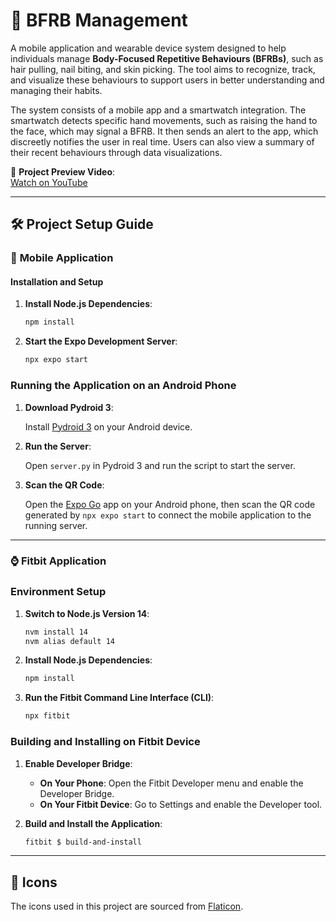 # 📱 **BFRB Management**  

A mobile application and wearable device system designed to help individuals manage **Body-Focused Repetitive Behaviours (BFRBs)**, such as hair pulling, nail biting, and skin picking. The tool aims to recognize, track, and visualize these behaviours to support users in better understanding and managing their habits.  

The system consists of a mobile app and a smartwatch integration. The smartwatch detects specific hand movements, such as raising the hand to the face, which may signal a BFRB. It then sends an alert to the app, which discreetly notifies the user in real time. Users can also view a summary of their recent behaviours through data visualizations.  

🎥 **Project Preview Video**:  
[Watch on YouTube](https://youtu.be/4wWd9jFiKMU)  

---

## 🛠️ **Project Setup Guide**  

### 📱 **Mobile Application**  

#### **Installation and Setup**  

1. **Install Node.js Dependencies**:  
   ```bash
   npm install
1. **Start the Expo Development Server**:
    
    ```bash
    npx expo start
    
    ```
    

### **Running the Application on an Android Phone**

1. **Download Pydroid 3**:
    
    Install [Pydroid 3](https://play.google.com/store/apps/details?id=ru.iiec.pydroid3) on your Android device.
    
2. **Run the Server**:
    
    Open `server.py` in Pydroid 3 and run the script to start the server.
    
3. **Scan the QR Code**:
    
    Open the [Expo Go](https://play.google.com/store/apps/details?id=host.exp.exponent) app on your Android phone, then scan the QR code generated by `npx expo start` to connect the mobile application to the running server.
    

---

### ⌚ **Fitbit Application**

### **Environment Setup**

1. **Switch to Node.js Version 14**:
    
    ```bash
    nvm install 14
    nvm alias default 14
    
    ```
    
2. **Install Node.js Dependencies**:
    
    ```bash
    npm install
    
    ```
    
3. **Run the Fitbit Command Line Interface (CLI)**:
    
    ```bash
    npx fitbit
    
    ```
    

### **Building and Installing on Fitbit Device**

1. **Enable Developer Bridge**:
    - **On Your Phone**: Open the Fitbit Developer menu and enable the Developer Bridge.
    - **On Your Fitbit Device**: Go to Settings and enable the Developer tool.
2. **Build and Install the Application**:
    
    ```bash
    fitbit $ build-and-install
    
    ```
    

---

## 🎨 **Icons**

The icons used in this project are sourced from [Flaticon](https://www.flaticon.com/free-icons).

